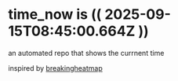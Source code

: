 # time_now is (( 2025-09-15T08:45:00.664Z ))

an automated repo that shows the currnent time

inspired by [breakingheatmap](https://github.com/breakingheatmap/breakingheatmap)
